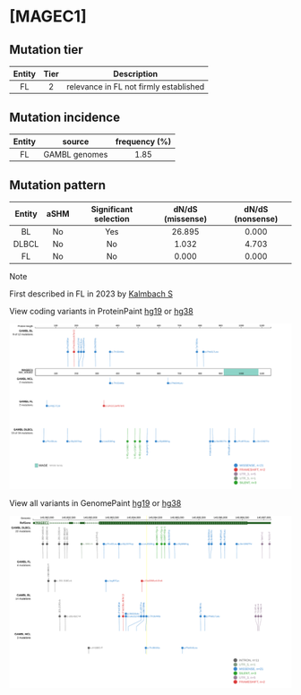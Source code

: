 # [MAGEC1]

## Mutation tier

|Entity|Tier|Description                           |
|:------:|:----:|--------------------------------------|
|FL    |2   |relevance in FL not firmly established|
## Mutation incidence

|Entity|source       |frequency (%)|
|:------:|:-------------:|:-------------:|
|FL    |GAMBL genomes|1.85         |

## Mutation pattern

|Entity|aSHM|Significant selection|dN/dS (missense)|dN/dS (nonsense)|
|:------:|:----:|:---------------------:|:----------------:|:----------------:|
|BL    |No  |Yes                  |26.895          |0.000           |
|DLBCL |No  |No                   | 1.032          |4.703           |
|FL    |No  |No                   | 0.000          |0.000           |


> [!NOTE]
> First described in FL in 2023 by [Kalmbach S](https://pubmed.ncbi.nlm.nih.gov/37563306)


View coding variants in ProteinPaint [hg19](https://www.bcgsc.ca/downloads/morinlab/GAMBL/test/genes/MAGEC1_protein.html)  or [hg38](https://www.bcgsc.ca/downloads/morinlab/GAMBL/test/genes/MAGEC1_protein_hg38.html)

![image](images/proteinpaint/MAGEC1_NM_005462.svg)

View all variants in GenomePaint [hg19](https://www.bcgsc.ca/downloads/morinlab/GAMBL/test/genes/MAGEC1.html)  or [hg38](https://www.bcgsc.ca/downloads/morinlab/GAMBL/test/genes/MAGEC1_hg38.html)

![image](images/proteinpaint/MAGEC1.svg)

